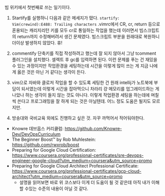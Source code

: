 빔 위키에서 첫번째로 쓰는 일기이다.

1. Startify를 실행하니 다음과 같은 메세지가 떴다.
`startify: Vim(crewind):E488: Trailing characters`
.vimrc에서 CR, cr, return 등으로 혼용되는 캐리지리턴 키를 모두 cr로 통일하는 작업을 했는데 이러면서 빔스크립트의 return까지 수정해버려서 생긴 문제였다. 빔스크립트 부분을 원래대로 복원하니 더이상 발생하지 않았다. 휴!

2. commentify 단축키를 직접 작성하려고 했는데 잘 되지 않아서 그냥 tcomment 플러그인을 설치했다. 셀렉트 후 gc를 입력하면 된다. 이런 문제를 푸는 건 재밌을 수 있는 과정이지만 작업환경을 세팅하는데 시간을 이렇게 많이 쓰는 게 지금 나에게 옳은 것은 아닌 거 같다는 생각이 든다.

3. vim으로 자바와 클로저 작업을 할 수 있도록 세팅한 건 원래 intellij가 노트북에 부담이 되서였는데 이렇게 시간을 잡아먹으니 차라리 걍 메모리를 업그레이드하는 게 나았나 하는 생각이 들지 않는 것도 아니다. 이렇게 작업환경 세팅을 하는데에 며칠씩 쓴다고 프로그래밍을 잘 하게 되는 것은 아닐텐데. 어느 정도 도움은 될지도 모르지만. 

4. 방송대와 국비교육 외에도 진행하고 싶은 것. 자꾸 까먹어서 적어둬야한다.
- Knowre 데브옵스 커리큘럼: https://github.com/Knowre-Dev/DevOpsCurriculum
- The Beginner Boost™ by Rob Muhlestein: https://github.com/rwxrob/boost
- Preparing for Google Cloud Certification: https://www.coursera.org/professional-certificates/sre-devops-engineer-google-cloud?utm_medium=coursera&utm_source=promo
- Preparing for Google Cloud Architect Professional Certificate: https://www.coursera.org/professional-certificates/gcp-cloud-architect?utm_medium=coursera&utm_source=promo
	- 설명을 읽어보면 바로 위 코스보다 이게 더 도움이 될 것 같은데 아직 내가 이해할 수있는 수준의 내용이 아닐 것 같다.
